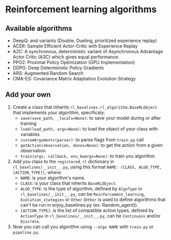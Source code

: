 # Reinforcement learning algorithms

## Available algorithms
- DeepQ: and variants (Double, Dueling, prioritized experience replay)
- ACER: Sample Efficient Actor-Critic with Experience Replay
- A2C: A synchronous, deterministic variant of Asynchronous Advantage Actor Critic (A3C) which gives equal performance.
- PPO2: Proximal Policy Optimization (GPU Implementation)
- DDPG: Deep Deterministic Policy Gradients
- ARS: Augmented Random Search
- CMA-ES: Covariance Matrix Adaptation Evolution Strategy

## Add your own
1. Create a class that inherits ```rl_baselines.rl_algorithm.BaseRLObject``` that implements your algorithm, specificaly: 
    * ```save(save_path, _locals=None)```: to save your model during or after training
    * ```load(load_path, args=None)```: to load the object of your class with variables
    * ```customArguments(parser)```: to parse flags from ```train.py``` call
    * ```getAction(observation, dones=None)```: to get the action from a given observation
    * ```train(args, callback, env_kwargs=None)```: to train you algorithm    
2. Add you class to the ```registered_rl``` dictionary in ```rl_baselines/__init__.py```, 
using this format ```NAME: (CLASS, ALGO_TYPE, [ACTION_TYPE])```, where:
    * ```NAME```: is your algorithm's name.
    * ```CLASS```: is your class that inherits ```BaseRLObject```.
    * ```ALGO_TYPE```: is the type of algorithm, defined by ```AlgoType``` in ```rl_baselines/__init__.py```,
    can be ```Reinforcement_learning```, ```Evolution_stategies``` or ```Other``` 
    (```Other``` is used to define algorithms that can't be run in enjoy_baselines.py (ex: Random_agent)).
    * ```[ACTION_TYPE]```: is the list of compatible action types, 
    defined by ```ActionType``` in ```rl_baselines/__init__.py```, can be ```Continuous``` and/or ```Discrete```.
3. Now you can call you algorithm using ```--algo NAME``` with ```train.py``` or ```pipeline.py```. 